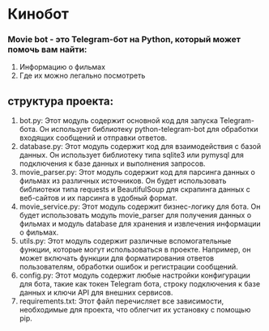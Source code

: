 # Кинобот

### Movie bot - это Telegram-бот на Python, который может помочь вам найти:
1) Информацию о фильмах
2) Где их можно легально посмотреть

## структура проекта:
1. bot.py: Этот модуль содержит основной код для запуска Telegram-бота. Он использует библиотеку python-telegram-bot для обработки входящих сообщений и отправки ответов.
2. database.py: Этот модуль содержит код для взаимодействия с базой данных. Он использует библиотеку типа sqlite3 или pymysql для подключения к базе данных и выполнения запросов.
3. movie_parser.py: Этот модуль содержит код для парсинга данных о фильмах из различных источников. Он будет использовать библиотеки типа requests и BeautifulSoup для скрапинга данных с веб-сайтов и их парсинга в удобный формат.
4. movie_service.py: Этот модуль содержит бизнес-логику для бота. Он будет использовать модуль movie_parser для получения данных о фильмах и модуль database для хранения и извлечения информации о фильмах.
5. utils.py: Этот модуль содержит различные вспомогательные функции, которые могут использоваться в проекте. Например, он может включать функции для форматирования ответов пользователям, обработки ошибок и регистрации сообщений.
6. config.py: Этот модуль содержит любые настройки конфигурации для бота, такие как токен Telegram бота, строку подключения к базе данных и ключи API для внешних сервисов.
7. requirements.txt: Этот файл перечисляет все зависимости, необходимые для проекта, что облегчит их установку с помощью pip.
